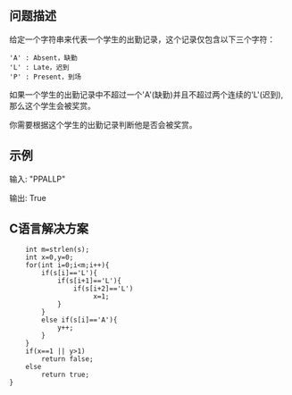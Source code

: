 问题描述
------------
给定一个字符串来代表一个学生的出勤记录，这个记录仅包含以下三个字符：

	'A' : Absent，缺勤
	'L' : Late，迟到
	'P' : Present，到场

如果一个学生的出勤记录中不超过一个'A'(缺勤)并且不超过两个连续的'L'(迟到),那么这个学生会被奖赏。
 
你需要根据这个学生的出勤记录判断他是否会被奖赏。

示例
-----------
输入: "PPALLP"

输出: True

C语言解决方案
-----------
```cbool checkRecord(char * s){
    int m=strlen(s);
    int x=0,y=0;
    for(int i=0;i<m;i++){
        if(s[i]=='L'){
            if(s[i+1]=='L'){
                if(s[i+2]=='L')
                     x=1;
            }
        }
        else if(s[i]=='A'){
            y++;
        }
    }
    if(x==1 || y>1)
        return false;
    else
        return true;
}
```
